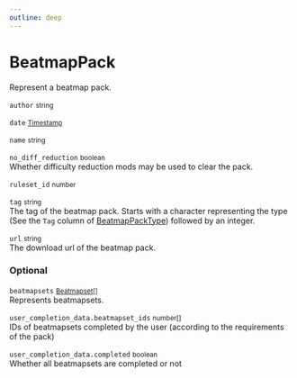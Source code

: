 ```yaml
---
outline: deep
---
```


# BeatmapPack

Represent a beatmap pack.

`author` <small>string</small><br>


`date` <small>[Timestamp](./timestamp)</small><br>

`name` <small>string</small><br>

`no_diff_reduction` <small>boolean</small><br>
Whether difficulty reduction mods may be used to clear the pack.

`ruleset_id` <small>number</small><br>


`tag` <small>string</small><br>
The tag of the beatmap pack. Starts with a character representing the type (See the `Tag` column of [BeatmapPackType](../parameter/beatmap-pack-type)) followed by an integer.

`url` <small>string</small><br>
The download url of the beatmap pack.

### Optional

`beatmapsets` <small>[Beatmapset](./beatmapset)[]</small><br>
Represents beatmapsets.

`user_completion_data.beatmapset_ids` <small>number[]</small><br>
IDs of beatmapsets completed by the user (according to the requirements of the pack)

`user_completion_data.completed` <small>boolean</small><br>
Whether all beatmapsets are completed or not
